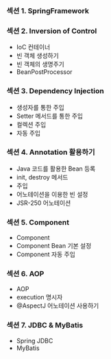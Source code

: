 

### 섹션 1. SpringFramework


### 섹션 2. Inversion of Control

* IoC 컨테이너
* 빈 객체 생성하기
* 빈 객체의 생명주기
* BeanPostProcessor

### 섹션 3. Dependency Injection

* 생성자를 통한 주입
* Setter 메서드를 통한 주입
* 컬렉션 주입
* 자동 주입

### 섹션 4. Annotation 활용하기

* Java 코드를 활용한 Bean 등록
* init, destroy 메서드
* 주입
* 어노테이션을 이용한 빈 설정
* JSR-250 어노테이션

### 섹션 5. Component

* Component
* Component Bean 기본 설정
* Component 자동 주입


### 섹션 6. AOP

* AOP
* execution 명시자
* @AspectJ 어노테이션 사용하기

### 섹션 7. JDBC & MyBatis

* Spring JDBC
* MyBatis
